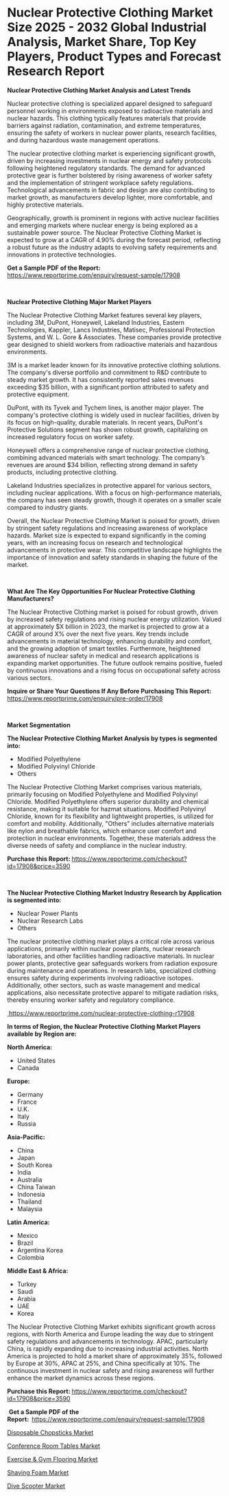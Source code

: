 <p><h1>Nuclear Protective Clothing Market Size 2025 - 2032 Global Industrial Analysis, Market Share, Top Key Players, Product Types and Forecast Research Report</h1></p><p><strong>Nuclear Protective Clothing Market Analysis and Latest Trends</strong></p>
<p><p>Nuclear protective clothing is specialized apparel designed to safeguard personnel working in environments exposed to radioactive materials and nuclear hazards. This clothing typically features materials that provide barriers against radiation, contamination, and extreme temperatures, ensuring the safety of workers in nuclear power plants, research facilities, and during hazardous waste management operations.</p><p>The nuclear protective clothing market is experiencing significant growth, driven by increasing investments in nuclear energy and safety protocols following heightened regulatory standards. The demand for advanced protective gear is further bolstered by rising awareness of worker safety and the implementation of stringent workplace safety regulations. Technological advancements in fabric and design are also contributing to market growth, as manufacturers develop lighter, more comfortable, and highly protective materials.</p><p>Geographically, growth is prominent in regions with active nuclear facilities and emerging markets where nuclear energy is being explored as a sustainable power source. The Nuclear Protective Clothing Market is expected to grow at a CAGR of 4.90% during the forecast period, reflecting a robust future as the industry adapts to evolving safety requirements and innovations in protective technologies.</p></p>
<p><strong>Get a Sample PDF of the Report:&nbsp;</strong> <a href="https://www.reportprime.com/enquiry/request-sample/17908?utm_campaign=63&utm_medium=2&utm_source=Github&utm_content=ia&utm_term=18032025&utm_id=nuclear-protective-clothing">https://www.reportprime.com/enquiry/request-sample/17908</a></p>
<p>&nbsp;</p>
<p><strong>Nuclear Protective Clothing Major Market Players</strong></p>
<p><p>The Nuclear Protective Clothing Market features several key players, including 3M, DuPont, Honeywell, Lakeland Industries, Eastern Technologies, Kappler, Lancs Industries, Matisec, Professional Protection Systems, and W. L. Gore & Associates. These companies provide protective gear designed to shield workers from radioactive materials and hazardous environments.</p><p>3M is a market leader known for its innovative protective clothing solutions. The company's diverse portfolio and commitment to R&D contribute to steady market growth. It has consistently reported sales revenues exceeding $35 billion, with a significant portion attributed to safety and protective equipment.</p><p>DuPont, with its Tyvek and Tychem lines, is another major player. The company's protective clothing is widely used in nuclear facilities, driven by its focus on high-quality, durable materials. In recent years, DuPont's Protective Solutions segment has shown robust growth, capitalizing on increased regulatory focus on worker safety.</p><p>Honeywell offers a comprehensive range of nuclear protective clothing, combining advanced materials with smart technology. The company’s revenues are around $34 billion, reflecting strong demand in safety products, including protective clothing.</p><p>Lakeland Industries specializes in protective apparel for various sectors, including nuclear applications. With a focus on high-performance materials, the company has seen steady growth, though it operates on a smaller scale compared to industry giants.</p><p>Overall, the Nuclear Protective Clothing Market is poised for growth, driven by stringent safety regulations and increasing awareness of workplace hazards. Market size is expected to expand significantly in the coming years, with an increasing focus on research and technological advancements in protective wear. This competitive landscape highlights the importance of innovation and safety standards in shaping the future of the market.</p></p>
<p>&nbsp;</p>
<p><strong>What Are The Key Opportunities For Nuclear Protective Clothing Manufacturers?</strong></p>
<p><p>The Nuclear Protective Clothing market is poised for robust growth, driven by increased safety regulations and rising nuclear energy utilization. Valued at approximately $X billion in 2023, the market is projected to grow at a CAGR of around X% over the next five years. Key trends include advancements in material technology, enhancing durability and comfort, and the growing adoption of smart textiles. Furthermore, heightened awareness of nuclear safety in medical and research applications is expanding market opportunities. The future outlook remains positive, fueled by continuous innovations and a rising focus on occupational safety across various sectors.</p></p>
<p><strong>Inquire or Share Your Questions If Any Before Purchasing This Report:</strong> <a href="https://www.reportprime.com/enquiry/pre-order/17908?utm_campaign=63&utm_medium=2&utm_source=Github&utm_content=ia&utm_term=18032025&utm_id=nuclear-protective-clothing">https://www.reportprime.com/enquiry/pre-order/17908</a></p>
<p>&nbsp;</p>
<p><strong>Market Segmentation</strong></p>
<p><strong>The Nuclear Protective Clothing Market Analysis by types is segmented into:</strong></p>
<p><ul><li>Modified Polyethylene</li><li>Modified Polyvinyl Chloride</li><li>Others</li></ul></p>
<p><p>The Nuclear Protective Clothing Market comprises various materials, primarily focusing on Modified Polyethylene and Modified Polyvinyl Chloride. Modified Polyethylene offers superior durability and chemical resistance, making it suitable for hazmat situations. Modified Polyvinyl Chloride, known for its flexibility and lightweight properties, is utilized for comfort and mobility. Additionally, "Others" includes alternative materials like nylon and breathable fabrics, which enhance user comfort and protection in nuclear environments. Together, these materials address the diverse needs of safety and compliance in the nuclear industry.</p></p>
<p><strong>Purchase this Report:&nbsp;</strong><a href="https://www.reportprime.com/checkout?id=17908&price=3590&utm_campaign=63&utm_medium=2&utm_source=Github&utm_content=ia&utm_term=18032025&utm_id=nuclear-protective-clothing">https://www.reportprime.com/checkout?id=17908&price=3590</a></p>
<p>&nbsp;</p>
<p><strong>The Nuclear Protective Clothing Market Industry Research by Application is segmented into:</strong></p>
<p><ul><li>Nuclear Power Plants</li><li>Nuclear Research Labs</li><li>Others</li></ul></p>
<p><p>The nuclear protective clothing market plays a critical role across various applications, primarily within nuclear power plants, nuclear research laboratories, and other facilities handling radioactive materials. In nuclear power plants, protective gear safeguards workers from radiation exposure during maintenance and operations. In research labs, specialized clothing ensures safety during experiments involving radioactive isotopes. Additionally, other sectors, such as waste management and medical applications, also necessitate protective apparel to mitigate radiation risks, thereby ensuring worker safety and regulatory compliance.</p></p>
<p><a href="https://www.reportprime.com/nuclear-protective-clothing-r17908?utm_campaign=63&utm_medium=2&utm_source=Github&utm_content=ia&utm_term=18032025&utm_id=nuclear-protective-clothing">&nbsp;https://www.reportprime.com/nuclear-protective-clothing-r17908</a></p>
<p><strong>In terms of Region, the Nuclear Protective Clothing Market Players available by Region are:</strong></p>
<p>
    <p> <strong> North America: </strong>
        <ul>
            <li>United States</li>
            <li>Canada</li>
        </ul>
        </p> 
    <p> <strong> Europe: </strong>
        <ul>
            <li>Germany</li>
            <li>France</li>
            <li>U.K.</li>
            <li>Italy</li>
            <li>Russia</li>
        </ul>
        </p> 
    <p> <strong> Asia-Pacific: </strong>
        <ul>
            <li>China</li>
            <li>Japan</li>
            <li>South Korea</li>
            <li>India</li>
            <li>Australia</li>
            <li>China Taiwan</li>
            <li>Indonesia</li>
            <li>Thailand</li>
            <li>Malaysia</li>
        </ul>
        </p> 
    <p> <strong> Latin America: </strong>
        <ul>
            <li>Mexico</li>
            <li>Brazil</li>
            <li>Argentina Korea</li>
            <li>Colombia</li>
        </ul>
        </p> 
    <p> <strong> Middle East & Africa: </strong>
        <ul>
            <li>Turkey</li>
            <li>Saudi</li>
            <li>Arabia</li>
            <li>UAE</li>
            <li>Korea</li>
        </ul>
    </p>
    </p>
<p><p>The Nuclear Protective Clothing Market exhibits significant growth across regions, with North America and Europe leading the way due to stringent safety regulations and advancements in technology. APAC, particularly China, is rapidly expanding due to increasing industrial activities. North America is projected to hold a market share of approximately 35%, followed by Europe at 30%, APAC at 25%, and China specifically at 10%. The continuous investment in nuclear safety and rising awareness will further enhance the market dynamics across these regions.</p></p>
<p><strong>Purchase this Report: </strong><a href="https://www.reportprime.com/checkout?id=17908&price=3590&utm_campaign=63&utm_medium=2&utm_source=Github&utm_content=ia&utm_term=18032025&utm_id=nuclear-protective-clothing">https://www.reportprime.com/checkout?id=17908&price=3590</a></p>
<p>&nbsp;<strong>Get a Sample PDF of the Report:&nbsp;&nbsp;</strong><a href="https://www.reportprime.com/enquiry/request-sample/17908?utm_campaign=63&utm_medium=2&utm_source=Github&utm_content=ia&utm_term=18032025&utm_id=nuclear-protective-clothing">https://www.reportprime.com/enquiry/request-sample/17908</a></p>
<p><strong></strong></p>
<p><p><a href="https://github.com/rubiogruis0p/Market-Research-Report-List-1/blob/main/disposable-chopsticks-market.md?utm_campaign=63&utm_medium=2&utm_source=Github&utm_content=ia&utm_term=18032025&utm_id=nuclear-protective-clothing">Disposable Chopsticks Market</a></p><p><a href="https://github.com/kaniselway4c/Market-Research-Report-List-1/blob/main/conference-room-tables-market.md?utm_campaign=63&utm_medium=2&utm_source=Github&utm_content=ia&utm_term=18032025&utm_id=nuclear-protective-clothing">Conference Room Tables Market</a></p><p><a href="https://github.com/nagateyisu29/Market-Research-Report-List-1/blob/main/exercise-gym-flooring-market.md?utm_campaign=63&utm_medium=2&utm_source=Github&utm_content=ia&utm_term=18032025&utm_id=nuclear-protective-clothing">Exercise & Gym Flooring Market</a></p><p><a href="https://github.com/steegwajma22/Market-Research-Report-List-1/blob/main/shaving-foam-market.md?utm_campaign=63&utm_medium=2&utm_source=Github&utm_content=ia&utm_term=18032025&utm_id=nuclear-protective-clothing">Shaving Foam Market</a></p><p><a href="https://github.com/rokiahgrendy/Market-Research-Report-List-1/blob/main/dive-scooter-market.md?utm_campaign=63&utm_medium=2&utm_source=Github&utm_content=ia&utm_term=18032025&utm_id=nuclear-protective-clothing">Dive Scooter Market</a></p></p>